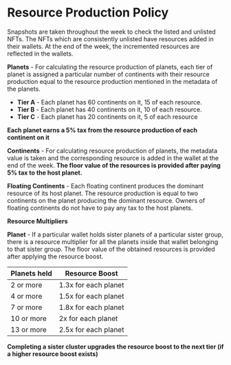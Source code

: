 # Resource  Production Policy

Snapshots are taken throughout the week to check the listed and unlisted NFTs. The NFTs which are consistently unlisted have resources added in their wallets. At the end of the week, the incremented resources are reflected in the wallets.

**Planets** - For calculating the resource production of planets, each tier of planet is assigned a particular number of continents with their resource production equal to the resource production mentioned in the metadata of the planets. 

* **Tier A** - Each planet has 60 continents on it, 15 of each resource. 
* **Tier B** - Each planet has 40 continents on it, 10 of each resource.
* **Tier C** - Each planet has 20 continents on it, 5 of each resource

**Each planet earns a 5% tax from the resource production of each continent on it** 

**Continents** - For calculating resource production of planets, the metadata value is taken and the corresponding resource is added in the wallet at the end of the week. **The floor value of the resources is provided after paying 5% tax to the host planet.**

**Floating Continents** - Each floating continent produces the dominant resource of its host planet. The resource production is equal to two continents on the planet producing the dominant resource. Owners of floating continents do not have to pay any tax to the host planets.

   
**Resource Multipliers**

**Planet** - If a particular wallet holds sister planets of a particular sister group, there is a resource multiplier for all the planets inside that wallet belonging to that sister group. The floor value of the obtained resources is provided after applying the resource boost.
    
|Planets held|Resource Boost|
|------------|--------------|
|2 or more |1.3x for each planet|
|4 or more |1.5x for each planet|
|7 or more |1.8x for each planet|
|10 or more |2x for each planet|
|13 or more |2.5x for each planet|

**Completing a sister cluster upgrades the resource boost to the next tier (if a higher resource boost exists)**
